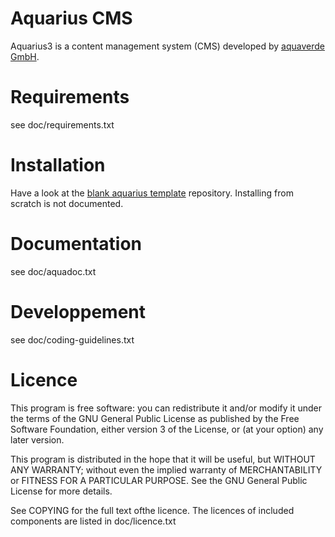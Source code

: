 # Aquarius CMS

Aquarius3 is a content management system (CMS) developed by [aquaverde GmbH](http://aquaverde.ch).


# Requirements
see doc/requirements.txt


# Installation
Have a look at the [blank aquarius template](http://github.com/aquaverde/aquarius-blank)
repository. Installing from scratch is not documented.


# Documentation
see doc/aquadoc.txt


# Developpement
see doc/coding-guidelines.txt


# Licence

This program is free software: you can redistribute it and/or modify
it under the terms of the GNU General Public License as published by
the Free Software Foundation, either version 3 of the License, or
(at your option) any later version.

This program is distributed in the hope that it will be useful,
but WITHOUT ANY WARRANTY; without even the implied warranty of
MERCHANTABILITY or FITNESS FOR A PARTICULAR PURPOSE.  See the
GNU General Public License for more details.

See COPYING for the full text ofthe licence. The licences of included
components are listed in doc/licence.txt